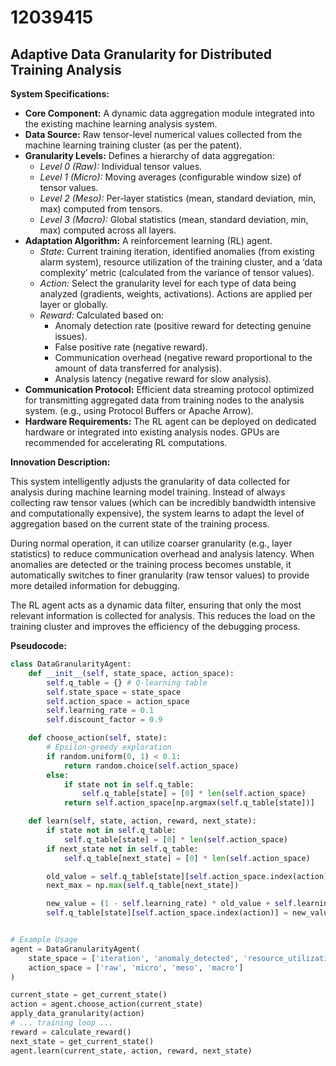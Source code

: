 # 12039415

## Adaptive Data Granularity for Distributed Training Analysis

**System Specifications:**

*   **Core Component:** A dynamic data aggregation module integrated into the existing machine learning analysis system.
*   **Data Source:**  Raw tensor-level numerical values collected from the machine learning training cluster (as per the patent).
*   **Granularity Levels:**  Defines a hierarchy of data aggregation:
    *   *Level 0 (Raw):* Individual tensor values.
    *   *Level 1 (Micro):*  Moving averages (configurable window size) of tensor values.
    *   *Level 2 (Meso):*  Per-layer statistics (mean, standard deviation, min, max) computed from tensors.
    *   *Level 3 (Macro):*  Global statistics (mean, standard deviation, min, max) computed across all layers.
*   **Adaptation Algorithm:** A reinforcement learning (RL) agent.
    *   *State:*  Current training iteration, identified anomalies (from existing alarm system), resource utilization of the training cluster, and a ‘data complexity’ metric (calculated from the variance of tensor values).
    *   *Action:* Select the granularity level for each type of data being analyzed (gradients, weights, activations). Actions are applied per layer or globally.
    *   *Reward:* Calculated based on:
        *   Anomaly detection rate (positive reward for detecting genuine issues).
        *   False positive rate (negative reward).
        *   Communication overhead (negative reward proportional to the amount of data transferred for analysis).
        *   Analysis latency (negative reward for slow analysis).
*   **Communication Protocol:**  Efficient data streaming protocol optimized for transmitting aggregated data from training nodes to the analysis system.  (e.g., using Protocol Buffers or Apache Arrow).
*   **Hardware Requirements:** The RL agent can be deployed on dedicated hardware or integrated into existing analysis nodes.  GPUs are recommended for accelerating RL computations.

**Innovation Description:**

This system intelligently adjusts the granularity of data collected for analysis during machine learning model training.  Instead of always collecting raw tensor values (which can be incredibly bandwidth intensive and computationally expensive), the system learns to adapt the level of aggregation based on the current state of the training process.

During normal operation, it can utilize coarser granularity (e.g., layer statistics) to reduce communication overhead and analysis latency. When anomalies are detected or the training process becomes unstable, it automatically switches to finer granularity (raw tensor values) to provide more detailed information for debugging.

The RL agent acts as a dynamic data filter, ensuring that only the most relevant information is collected for analysis. This reduces the load on the training cluster and improves the efficiency of the debugging process.



**Pseudocode:**

```python
class DataGranularityAgent:
    def __init__(self, state_space, action_space):
        self.q_table = {} # Q-learning table
        self.state_space = state_space
        self.action_space = action_space
        self.learning_rate = 0.1
        self.discount_factor = 0.9

    def choose_action(self, state):
        # Epsilon-greedy exploration
        if random.uniform(0, 1) < 0.1:
            return random.choice(self.action_space)
        else:
            if state not in self.q_table:
                self.q_table[state] = [0] * len(self.action_space)
            return self.action_space[np.argmax(self.q_table[state])]

    def learn(self, state, action, reward, next_state):
        if state not in self.q_table:
            self.q_table[state] = [0] * len(self.action_space)
        if next_state not in self.q_table:
            self.q_table[next_state] = [0] * len(self.action_space)

        old_value = self.q_table[state][self.action_space.index(action)]
        next_max = np.max(self.q_table[next_state])

        new_value = (1 - self.learning_rate) * old_value + self.learning_rate * (reward + self.discount_factor * next_max)
        self.q_table[state][self.action_space.index(action)] = new_value


# Example Usage
agent = DataGranularityAgent(
    state_space = ['iteration', 'anomaly_detected', 'resource_utilization'],
    action_space = ['raw', 'micro', 'meso', 'macro']
)

current_state = get_current_state()
action = agent.choose_action(current_state)
apply_data_granularity(action)
# ... training loop ...
reward = calculate_reward()
next_state = get_current_state()
agent.learn(current_state, action, reward, next_state)

```
